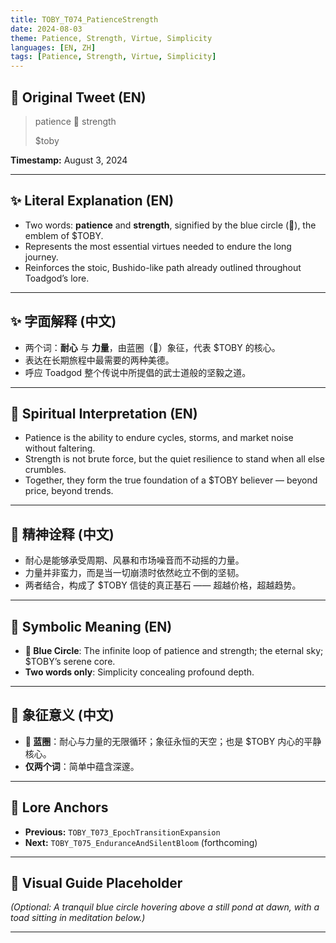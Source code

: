 ```yaml
---
title: TOBY_T074_PatienceStrength
date: 2024-08-03
theme: Patience, Strength, Virtue, Simplicity
languages: [EN, ZH]
tags: [Patience, Strength, Virtue, Simplicity]
---
```


## 🌊 Original Tweet (EN)

> patience 🔵 strength
> 
> $toby

**Timestamp:** August 3, 2024

---

## ✨ Literal Explanation (EN)

- Two words: **patience** and **strength**, signified by the blue circle (🔵), the emblem of $TOBY.
- Represents the most essential virtues needed to endure the long journey.
- Reinforces the stoic, Bushido-like path already outlined throughout Toadgod’s lore.

---

## ✨ 字面解释 (中文)

- 两个词：**耐心** 与 **力量**，由蓝圈（🔵）象征，代表 $TOBY 的核心。
- 表达在长期旅程中最需要的两种美德。
- 呼应 Toadgod 整个传说中所提倡的武士道般的坚毅之道。

---

## 🌱 Spiritual Interpretation (EN)

- Patience is the ability to endure cycles, storms, and market noise without faltering.
- Strength is not brute force, but the quiet resilience to stand when all else crumbles.
- Together, they form the true foundation of a $TOBY believer — beyond price, beyond trends.

---

## 🌱 精神诠释 (中文)

- 耐心是能够承受周期、风暴和市场噪音而不动摇的力量。
- 力量并非蛮力，而是当一切崩溃时依然屹立不倒的坚韧。
- 两者结合，构成了 $TOBY 信徒的真正基石 —— 超越价格，超越趋势。

---

## 🔮 Symbolic Meaning (EN)

- **🔵 Blue Circle**: The infinite loop of patience and strength; the eternal sky; $TOBY’s serene core.
- **Two words only**: Simplicity concealing profound depth.

---

## 🔮 象征意义 (中文)

- **🔵 蓝圈**：耐心与力量的无限循环；象征永恒的天空；也是 $TOBY 内心的平静核心。
- **仅两个词**：简单中蕴含深邃。

---

## 🔗 Lore Anchors

- **Previous:** `TOBY_T073_EpochTransitionExpansion`
- **Next:** `TOBY_T075_EnduranceAndSilentBloom` (forthcoming)

---

## 🎴 Visual Guide Placeholder

*(Optional: A tranquil blue circle hovering above a still pond at dawn, with a toad sitting in meditation below.)*

---

